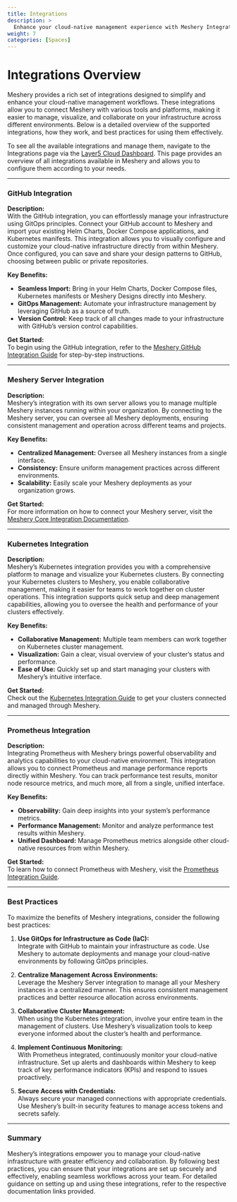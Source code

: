 ```yaml
---
title: Integrations
description: >
  Enhance your cloud-native management experience with Meshery Integrations.
weight: 7
categories: [Spaces]
---
```


# Integrations Overview

Meshery provides a rich set of integrations designed to simplify and enhance your cloud-native management workflows. These integrations allow you to connect Meshery with various tools and platforms, making it easier to manage, visualize, and collaborate on your infrastructure across different environments. Below is a detailed overview of the supported integrations, how they work, and best practices for using them effectively.

To see all the available integrations and manage them, navigate to the Integrations page via the [Layer5 Cloud Dashboard](https://docs.layer5.io/cloud/getting-started/github-integration/#navigate-to-the-integrations-page-via-the-layer5-cloud-dashboard). This page provides an overview of all integrations available in Meshery and allows you to configure them according to your needs.

---

### GitHub Integration

**Description:**  
With the GitHub integration, you can effortlessly manage your infrastructure using GitOps principles. Connect your GitHub account to Meshery and import your existing Helm Charts, Docker Compose applications, and Kubernetes manifests. This integration allows you to visually configure and customize your cloud-native infrastructure directly from within Meshery. Once configured, you can save and share your design patterns to GitHub, choosing between public or private repositories.

**Key Benefits:**
- **Seamless Import:** Bring in your Helm Charts, Docker Compose files, Kubernetes manifests or Meshery Designs directly into Meshery.
- **GitOps Management:** Automate your infrastructure management by leveraging GitHub as a source of truth.
- **Version Control:** Keep track of all changes made to your infrastructure with GitHub’s version control capabilities.

**Get Started:**  
To begin using the GitHub integration, refer to the [Meshery GitHub Integration Guide](https://docs.meshery.io/extensibility/integrations/github) for step-by-step instructions.

---

### Meshery Server Integration

**Description:**  
Meshery’s integration with its own server allows you to manage multiple Meshery instances running within your organization. By connecting to the Meshery server, you can oversee all Meshery deployments, ensuring consistent management and operation across different teams and projects.

**Key Benefits:**
- **Centralized Management:** Oversee all Meshery instances from a single interface.
- **Consistency:** Ensure uniform management practices across different environments.
- **Scalability:** Easily scale your Meshery deployments as your organization grows.

**Get Started:**  
For more information on how to connect your Meshery server, visit the [Meshery Core Integration Documentation](https://docs.meshery.io/extensibility/integrations/meshery-core).

---

### Kubernetes Integration

**Description:**  
Meshery’s Kubernetes integration provides you with a comprehensive platform to manage and visualize your Kubernetes clusters. By connecting your Kubernetes clusters to Meshery, you enable collaborative management, making it easier for teams to work together on cluster operations. This integration supports quick setup and deep management capabilities, allowing you to oversee the health and performance of your clusters effectively.

**Key Benefits:**
- **Collaborative Management:** Multiple team members can work together on Kubernetes cluster management.
- **Visualization:** Gain a clear, visual overview of your cluster’s status and performance.
- **Ease of Use:** Quickly set up and start managing your clusters with Meshery’s intuitive interface.

**Get Started:**  
Check out the [Kubernetes Integration Guide](https://docs.meshery.io/extensibility/integrations/kubernetes) to get your clusters connected and managed through Meshery.

---

### Prometheus Integration

**Description:**  
Integrating Prometheus with Meshery brings powerful observability and analytics capabilities to your cloud-native environment. This integration allows you to connect Prometheus and manage performance reports directly within Meshery. You can track performance test results, monitor node resource metrics, and much more, all from a single, unified interface.

**Key Benefits:**
- **Observability:** Gain deep insights into your system’s performance metrics.
- **Performance Management:** Monitor and analyze performance test results within Meshery.
- **Unified Dashboard:** Manage Prometheus metrics alongside other cloud-native resources from within Meshery.

**Get Started:**  
To learn how to connect Prometheus with Meshery, visit the [Prometheus Integration Guide](https://docs.meshery.io/extensibility/integrations/prometheus).

---

### Best Practices

To maximize the benefits of Meshery integrations, consider the following best practices:

1. **Use GitOps for Infrastructure as Code (IaC):**  
   Integrate with GitHub to maintain your infrastructure as code. Use Meshery to automate deployments and manage your cloud-native environments by following GitOps principles.

2. **Centralize Management Across Environments:**  
   Leverage the Meshery Server integration to manage all your Meshery instances in a centralized manner. This ensures consistent management practices and better resource allocation across environments.

3. **Collaborative Cluster Management:**  
   When using the Kubernetes integration, involve your entire team in the management of clusters. Use Meshery’s visualization tools to keep everyone informed about the cluster’s health and performance.

4. **Implement Continuous Monitoring:**  
   With Prometheus integrated, continuously monitor your cloud-native infrastructure. Set up alerts and dashboards within Meshery to keep track of key performance indicators (KPIs) and respond to issues proactively.

5. **Secure Access with Credentials:**  
   Always secure your managed connections with appropriate credentials. Use Meshery’s built-in security features to manage access tokens and secrets safely.

---

### Summary

Meshery’s integrations empower you to manage your cloud-native infrastructure with greater efficiency and collaboration. By following best practices, you can ensure that your integrations are set up securely and effectively, enabling seamless workflows across your team. For detailed guidance on setting up and using these integrations, refer to the respective documentation links provided.
